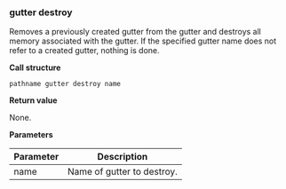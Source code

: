 ### gutter destroy

Removes a previously created gutter from the gutter and destroys all memory associated with the gutter.  If the specified gutter name does not refer to a created gutter, nothing is done.

**Call structure**

`pathname gutter destroy name`

**Return value**

None.

**Parameters**

| Parameter | Description |
| - | - |
| name | Name of gutter to destroy. |

